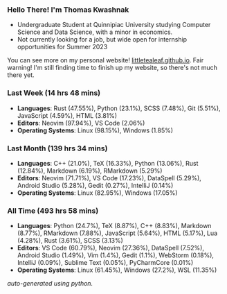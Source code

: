 
### Hello There! I'm Thomas Kwashnak

- Undergraduate Student at Quinnipiac University studying Computer Science and Data Science, with a minor in economics.
- Not currently looking for a job, but wide open for internship opportunities for Summer 2023

You can see more on my personal website! [littletealeaf.github.io](https://littletealeaf.github.io). Fair warning! I'm still finding time to finish up my website, so there's not much there yet.

### Last Week (14 hrs 48 mins)
- **Languages**: Rust (47.55%), Python (23.1%), SCSS (7.48%), Git (5.51%), JavaScript (4.59%), HTML (3.81%)
- **Editors**: Neovim (97.94%), VS Code (2.06%)
- **Operating Systems**: Linux (98.15%), Windows (1.85%)
    
### Last Month (139 hrs 34 mins)
- **Languages**: C++ (21.0%), TeX (16.33%), Python (13.06%), Rust (12.84%), Markdown (6.19%), RMarkdown (5.29%)
- **Editors**: Neovim (71.71%), VS Code (17.23%), DataSpell (5.29%), Android Studio (5.28%), Gedit (0.27%), IntelliJ (0.14%)
- **Operating Systems**: Linux (82.95%), Windows (17.05%)
    
### All Time (493 hrs 58 mins)
- **Languages**: Python (24.7%), TeX (8.87%), C++ (8.83%), Markdown (8.77%), RMarkdown (7.88%), JavaScript (5.64%), HTML (5.17%), Lua (4.28%), Rust (3.61%), SCSS (3.13%)
- **Editors**: VS Code (60.79%), Neovim (27.36%), DataSpell (7.52%), Android Studio (1.49%), Vim (1.4%), Gedit (1.1%), WebStorm (0.18%), IntelliJ (0.09%), Sublime Text (0.05%), PyCharmCore (0.01%)
- **Operating Systems**: Linux (61.45%), Windows (27.2%), WSL (11.35%)
    

*auto-generated using python.*
